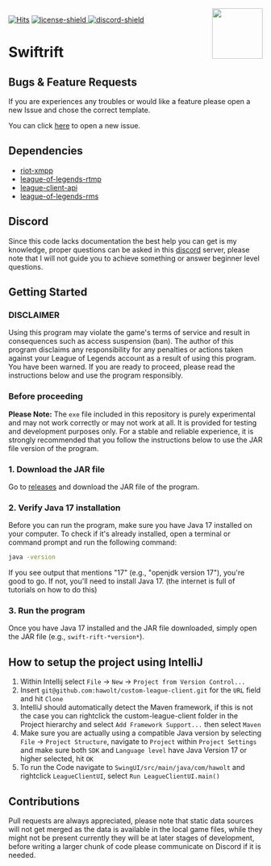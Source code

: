 [license]: https://github.com/hawolt/custom-league-client/tree/master/LICENSE

[discord-invite]: https://discord.gg/3wknX5gxaW

[discord-shield]: https://discordapp.com/api/guilds/1130517263280246907/widget.png?style=shield

[license-shield]: https://img.shields.io/badge/License-MIT-white.svg

<img align="right" src="https://raw.githubusercontent.com/hawolt/custom-league-client/main/SwingUI/src/main/resources/fullsize-logo.png" height="100" width="100">

[![Hits](https://hits.seeyoufarm.com/api/count/incr/badge.svg?url=https%3A%2F%2Fgithub.com%2Fhawolt%2Fcustom-league-client&count_bg=%2379C83D&title_bg=%23555555&icon=&icon_color=%23E7E7E7&title=hits&edge_flat=false)](https://hits.seeyoufarm.com)
[ ![license-shield][] ][license]
[ ![discord-shield][] ][discord-invite]

# Swiftrift


## Bugs & Feature Requests

If you are experiences any troubles or would like a feature please open a new Issue and chose the correct template.

You can click [here](https://github.com/hawolt/custom-league-client/issues/new/choose) to open a new issue.

## Dependencies

- [riot-xmpp](https://github.com/hawolt/riot-xmpp)
- [league-of-legends-rtmp](https://github.com/hawolt/league-of-legends-rtmp)
- [league-client-api](https://github.com/hawolt/league-client-api)
- [league-of-legends-rms](https://github.com/hawolt/league-of-legends-rms)

## Discord

Since this code lacks documentation the best help you can get is my knowledge, proper questions can be asked in
this [discord](https://discord.gg/3wknX5gxaW) server, please note that I will not guide you to achieve something or
answer beginner level questions.

## Getting Started

### DISCLAIMER

Using this program may violate the game's terms of service and result in consequences such as access suspension (ban). 
The author of this program disclaims any responsibility for any penalties or actions taken against your 
League of Legends account as a result of using this program. You have been warned. If you are ready to proceed, 
please read the instructions below and use the program responsibly.

### Before proceeding

**Please Note:** The `exe` file included in this repository is purely experimental and may not work correctly or may not
work at all. It is provided for testing and development purposes only. For a stable and reliable experience, it is 
strongly recommended that you follow the instructions below to use the JAR file version of the program.

### 1. Download the JAR file

Go to [releases](https://github.com/hawolt/custom-league-client/releases) and download the JAR file of the program.

### 2. Verify Java 17 installation

Before you can run the program, make sure you have Java 17 installed on your computer. To check if it's already 
installed, open a terminal or command prompt and run the following command:
```sh
java -version
```
If you see output that mentions "17" (e.g., "openjdk version 17"), you're good to go. 
If not, you'll need to install Java 17. (the internet is full of tutorials on how to do this) 

### 3. Run the program
Once you have Java 17 installed and the JAR file downloaded, simply open the JAR file (e.g., `swift-rift-*version*`).

## How to setup the project using IntelliJ

1. Within Intellij select `File` -> `New` -> `Project from Version Control...`
2. Insert `git@github.com:hawolt/custom-league-client.git` for the `URL` field and hit `Clone`
3. IntelliJ should automatically detect the Maven framework, if this is not the case you can rightclick the
   custom-league-client folder in the Project hierarchy and select `Add Framework Support...` then select `Maven`
4. Make sure you are actually using a compatible Java version by selecting `File` -> `Project Structure`, navigate
   to `Project` within `Project Settings` and make sure both `SDK` and `Language level` have Java Version 17 or higher
   selected, hit `OK`
5. To run the Code navigate to `SwingUI/src/main/java/com/hawolt` and rightclick `LeagueClientUI`,
   select `Run LeagueClientUI.main()`

## Contributions

Pull requests are always appreciated, please note that static data sources will not get merged as the data is available
in the local game files, while they might not be present currently they will be at later stages of development, before
writing a larger chunk of code please communicate on Discord if it is needed.
